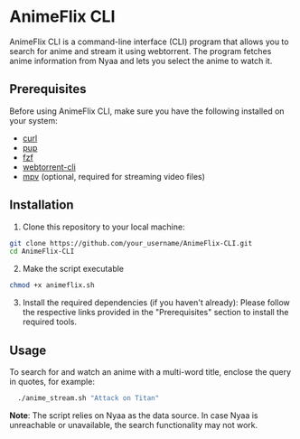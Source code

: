 # AnimeFlix CLI

AnimeFlix CLI is a command-line interface (CLI) program that allows you to search for anime and stream it using webtorrent. The program fetches anime information from Nyaa and lets you select the anime to watch it.

## Prerequisites

Before using AnimeFlix CLI, make sure you have the following installed on your system:

- [curl](https://curl.se/)
- [pup](https://github.com/ericchiang/pup)
- [fzf](https://github.com/junegunn/fzf)
- [webtorrent-cli](https://github.com/webtorrent/webtorrent-cli)
- [mpv](https://mpv.io/) (optional, required for streaming video files)

## Installation

1. Clone this repository to your local machine:

```bash
git clone https://github.com/your_username/AnimeFlix-CLI.git
cd AnimeFlix-CLI
```

2. Make the script executable

```bash
chmod +x animeflix.sh
```

3. Install the required dependencies (if you haven't already): Please follow the respective links provided in the "Prerequisites" section to install the required tools.

## Usage

To search for and watch an anime with a multi-word title, enclose the query in quotes, for example:

```bash
  ./anime_stream.sh "Attack on Titan"
```

**Note**: The script relies on Nyaa as the data source. In case Nyaa is unreachable or unavailable, the search functionality may not work.
